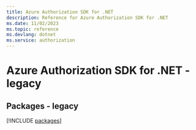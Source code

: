 ```yaml
---
title: Azure Authorization SDK for .NET
description: Reference for Azure Authorization SDK for .NET
ms.date: 11/02/2023
ms.topic: reference
ms.devlang: dotnet
ms.service: authorization
---
```

# Azure Authorization SDK for .NET - legacy
## Packages - legacy
[!INCLUDE [packages](authorization-index.md)]